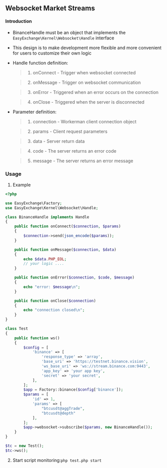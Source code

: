 ## Websocket Market Streams

#### Introduction

* BinanceHandle must be an object that implements the `EasyExchange\Kernel\Websocket\Handle` interface

* This design is to make development more flexible and more convenient for users to customize their own logic

* Handle function definition:

    > 1. onConnect - Trigger when websocket connected

    > 2. onMessage - Trigger on websocket communication

    > 3. onError - Triggered when an error occurs on the connection

    > 4. onClose - Triggered when the server is disconnected

* Parameter definition:

    > 1. connection - Workerman client connection object

    > 2. params - Client request parameters

    > 3. data - Server return data

    > 4. code - The server returns an error code

    > 5. message - The server returns an error message

### Usage

1. Example

```php
<?php

use EasyExchange\Factory;
use EasyExchange\Kernel\Websocket\Handle;

class BinanceHandle implements Handle
{
    public function onConnect($connection, $params)
    {
        $connection->send(json_encode($params));
    }

    public function onMessage($connection, $data)
    {
        echo $data.PHP_EOL;
        // your logic ....
    }

    public function onError($connection, $code, $message)
    {
        echo "error: $message\n";
    }

    public function onClose($connection)
    {
        echo "connection closed\n";
    }
}

class Test
{
    public function ws()
    {
        $config = [
            'binance' => [
                'response_type' => 'array',
                'base_uri' => 'https://testnet.binance.vision',
                'ws_base_uri' => 'ws://stream.binance.com:9443',
                'app_key' => 'your app key',
                'secret' => 'your secret',
            ],
        ];
        $app = Factory::binance($config['binance']);
        $params = [
            'id' => 1,
            'params' => [
                "btcusdt@aggTrade",
                "btcusdt@depth"
            ],
        ];
        $app->websocket->subscribe($params, new BinanceHandle());
    }
}

$tc = new Test();
$tc->ws();
```

2. Start script monitoring:`php test.php start`
